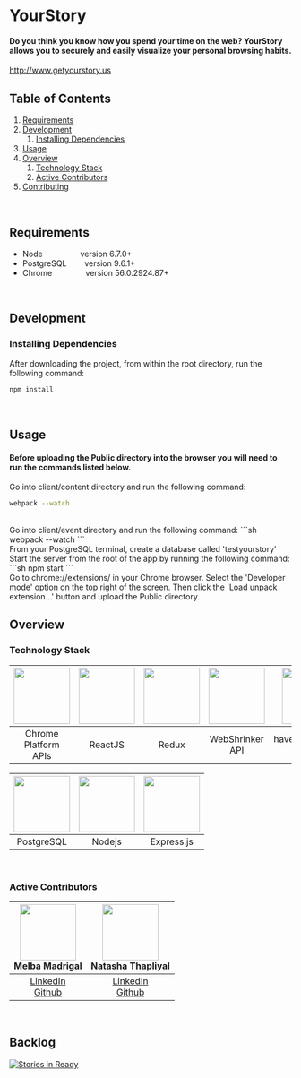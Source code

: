 
# YourStory
#### Do you think you know how you spend your time on the web? YourStory allows you to securely and easily visualize your personal browsing habits.

http://www.getyourstory.us

## Table of Contents
1. [Requirements](#requirements)
1. [Development](#development)
    1. [Installing Dependencies](#installing-dependencies)
1. [Usage](#usage)
1. [Overview](#overview)
    1. [Technology Stack](#technology-stack)
    1. [Active Contributors](#active-contributors)
1. [Contributing](#contributing)

<br>


## Requirements

- Node    &ensp;&ensp;&ensp;&ensp;&ensp;&ensp;&ensp;&ensp;&ensp;version 6.7.0+
- PostgreSQL &ensp;&ensp;&ensp;&ensp;version 9.6.1+
- Chrome &ensp;&ensp;&ensp;&ensp;&ensp;&ensp;&ensp;&ensp;version 56.0.2924.87+

<br>

## Development

### Installing Dependencies
After downloading the project, from within the root directory, run the following command:

```sh
npm install
```

<br>

## Usage

#### Before uploading the Public directory into the browser you will need to run the commands listed below. 

Go into client/content directory and run the following command:
```sh
webpack --watch
```
<br>
Go into client/event directory and run the following command: 
```sh
webpack --watch
```
<br>
From your PostgreSQL terminal, create a database called 'testyourstory'
<br>
Start the server from the root of the app by running the following command:
```sh
npm start
```
<br>
Go to chrome://extensions/ in your Chrome browser. Select the 'Developer mode' option on the top right of the screen. Then click the 'Load unpack extension...' button and upload the Public directory.

<br>


## Overview

### Technology Stack
<img src="https://developer.chrome.com/static/images/chrome-logo_2x.png" width="100px">|<img src="http://pblackops.github.io/react/images/react.png" width="100px">|<img src="https://raw.githubusercontent.com/reactjs/redux/master/logo/logo.png" width="100px">|<img src="https://www.webshrinker.com/wp-content/uploads/2016/06/logo.png" width="100px"> | <img src="https://raw.githubusercontent.com/bgilham/HaveIBeenPwned-Alfred/master/docs/hibp_logo.png" width="100px"> 
:---: | :---: | :---: | :---: | :---: |
Chrome Platform APIs|ReactJS|Redux|WebShrinker API|haveibeenpwned API

<img src="https://upload.wikimedia.org/wikipedia/commons/thumb/2/29/Postgresql_elephant.svg/540px-Postgresql_elephant.svg.png" width="100px"> | <img src="http://i.imgur.com/hi6gCzf.png" width="100px">|<img src="http://i.imgur.com/jK9PTgu.png" width="100px">
:---: | :---: | :---: |
PostgreSQL|Nodejs|Express.js

<br>

### Active Contributors
<img src="https://lh6.googleusercontent.com/s56NQmyb7njzlNHjQBdqy6--QJRAHvbZCYACGcuK7a5dQI90w84-udk4ghBbHy_ugOP_oXmiOmSQun0=w1275-h734" width="100px"> <br> Melba Madrigal|<img src="https://lh5.googleusercontent.com/32HqRp4Y3-0zkcFqtgX3rWOQ3P3pigHPele129dT6mkQG8vM0eEHT-cyqx_QwE3KKb-LjxOX4NO7TKA=w1284-h599" width="100px"> <br> Natasha Thapliyal
:---: | :---:
[LinkedIn](https://www.linkedin.com/in/melbamadrigal/) <br> [Github](https://github.com/melbee)| [LinkedIn](https://www.linkedin.com/in/natashathapliyal/)<br>[Github](https://github.com/natasha-t)


<br>

## Backlog

[![Stories in Ready](https://badge.waffle.io/XXHR/YourStory-2.0.png?label=ready&title=Ready)](https://waffle.io/XXHR/YourStory-2.0)
<br>